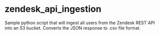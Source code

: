 # zendesk_api_ingestion
Sample python script that will ingest all users from the Zendesk REST API into an S3 bucket. Converts the JSON response to .csv file format.

